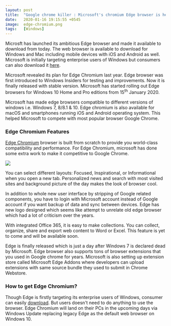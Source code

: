 ```yaml
---
layout: post
title:  "Google chrome killer : Microsoft's chromium Edge browser is here"
date:   2020-01-16 19:15:55 +0545
image:  edge-chromium.png
tags:   [Windows]
---
```


Microsft has launched its ambitious Edge browser and made it available to download from today. The web browser is available to download for Windows and Mac including mobile devices with iOS and Android as well. Microsoft is initially targeting enterprise users of Windows but consumers can also download it <a href="https://www.microsoft.com/en-us/edge">here</a>.

Microsoft revealed its plan for Edge Chromium last year. Edge browser was first introduced to Windows Insiders for testing and improvements. Now it is finally released with stable version. Microsoft has started rolling out Edge browsers for Windows 10 Home and Pro editions from 15<sup>th</sup> January 2020.

Microsoft has made edge browsers compatible to different versions of windows i.e. Windows 7, 8/8.1 & 10. Edge chromium is also available for macOS and smartphones running iOS and Android operating system. This helped Microsoft to compete with most popular browser Google Chrome. 

### Edge Chromium Features

<a href="https://www.microsoft.com/en-us/edge/features">Edge Chromium</a> browser is built from scratch to provide you world-class compatibility and performance. For Edge Chromium, microsoft has done some extra work to make it competitive to Google Chrome.

<img src="{{site.baseurl}}/img/layout-edge.png">

You can select different layouts: Focused, Inspirational, or Informational when you open a new tab. Personalized news and search with most visited sites and background picture of the day makes the look of browser cool.

In addition to whole new user interface by stripping of Google related components, you have to login with Microsoft account instead of Google account if you want backup of data and sync between devices. Edge has new logo designed which seems like attempt to unrelate old edge browser which had a lot of criticism over the years.

With integrated Office 365, it is easy to make collections. You can collect, organize, share and export web content to Word or Excel. This feature is yet to come and will be available soon.

Edge is finally released which is just a day after Windows 7 is declared dead by Microsoft. Edge browser also supports tons of browser extensions that you used in Google chrome for years. Microsoft is also setting up extension store called Microsoft Edge Addons where developers can upload extensions with same source bundle they used to submit in Chrome Webstore.

### How to get Edge Chromium?

Though Edge is firstly targeting its enterprise users of Windows, consumer can easily <a href="https://www.microsoft.com/en-us/edge">download</a>. But users doesn't need to do anything to use the browser. Edge Chromium will land on their PCs in the upcoming days via Windows Update replacing legacy Edge as the default web browser on Windows 10.






